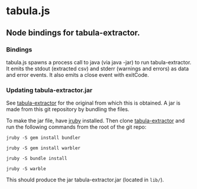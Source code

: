 tabula.js
=========

Node bindings for tabula-extractor.
-----------------------------------

### Bindings

tabula.js spawns a process call to java (via java -jar) to run tabula-extractor. It emits the stdout (extracted csv) and stderr (warnings and errors) as data and error events. It also emits a close event with exitCode.

### Updating tabula-extractor.jar

See [tabula-extractor](https://github.com/tabulapdf/tabula-extractor) for the original from which this is obtained. A jar is made from this git repository by bundling the files.

To make the jar file, have [jruby](https://github.com/jruby/jruby/wiki/GettingStarted) installed. Then clone [tabula-extractor](https://github.com/tabulapdf/tabula-extractor) and run the following commands from the root of the git repo:

`jruby -S gem install bundler`

`jruby -S gem install warbler`

`jruby -S bundle install`

`jruby -S warble`

This should produce the jar tabula-extractor.jar (located in `lib/`).
